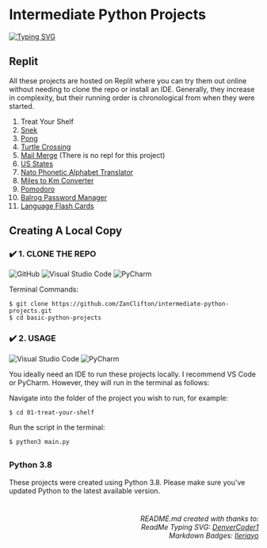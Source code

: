 # Intermediate Python Projects

[![Typing SVG](https://readme-typing-svg.herokuapp.com?color=F79818&multiline=true&height=60&lines=Intermediate+Python+Projects;Exploring+Python+Further)](https://git.io/typing-svg)

## Replit

All these projects are hosted on Replit where you can try them out online without needing to clone the repo or install an IDE. Generally, they increase in complexity, but their running order is chronological from when they were started.

1. Treat Your Shelf
2. [Snek](https://replit.com/@ZanClifton/snek?v=1)
3. [Pong](https://replit.com/@ZanClifton/pong?v=1)
4. [Turtle Crossing](https://replit.com/@ZanClifton/turtle-crossing?v=1)
5. [Mail Merge](https://github.com/ZanClifton/intermediate-python-projects/tree/main/05-mail-merge) (There is no repl for this project)
6. [US States](https://replit.com/@ZanClifton/us-states?v=1)
7. [Nato Phonetic Alphabet Translator](https://replit.com/@ZanClifton/nato-alphabet-translator?v=1)
8. [Miles to Km Converter](https://replit.com/@ZanClifton/miles-to-km?v=1)
9. [Pomodoro](https://replit.com/@ZanClifton/pomodoro?v=1)
10. [Balrog Password Manager](https://replit.com/@ZanClifton/balrog-password-manager?v=1)
11. [Language Flash Cards](https://replit.com/@ZanClifton/language-flash-cards?v=1)

## Creating A Local Copy

### ✔️ 1. CLONE THE REPO

![GitHub](https://img.shields.io/badge/github-%23121011.svg?style=for-the-badge&logo=github&logoColor=white) ![Visual Studio Code](https://img.shields.io/badge/Visual%20Studio%20Code-0078d7.svg?style=for-the-badge&logo=visual-studio-code&logoColor=white) ![PyCharm](https://img.shields.io/badge/pycharm-143?style=for-the-badge&logo=pycharm&logoColor=black&color=black&labelColor=green)

Terminal Commands:

```
$ git clone https://github.com/ZanClifton/intermediate-python-projects.git
$ cd basic-python-projects
```

### ✔️ 2. USAGE

![Visual Studio Code](https://img.shields.io/badge/Visual%20Studio%20Code-0078d7.svg?style=for-the-badge&logo=visual-studio-code&logoColor=white) ![PyCharm](https://img.shields.io/badge/pycharm-143?style=for-the-badge&logo=pycharm&logoColor=black&color=black&labelColor=green)

You ideally need an IDE to run these projects locally. I recommend VS Code or PyCharm. However, they will run in the terminal as follows:

Navigate into the folder of the project you wish to run, for example:

```
$ cd 01-treat-your-shelf
```

Run the script in the terminal:

```
$ python3 main.py
```

##

### Python 3.8

These projects were created using Python 3.8. Please make sure you've updated Python to the latest available version.

#

<div align=right>
  <h6>README.md created with thanks to:
  <br>ReadMe Typing SVG: <a href="https://git.io/typing-svg">DenverCoder1</a>
  <br>Markdown Badges: <a href="https://github.com/Ileriayo/markdown-badges">Ileriayo</a></h6>

</div>
